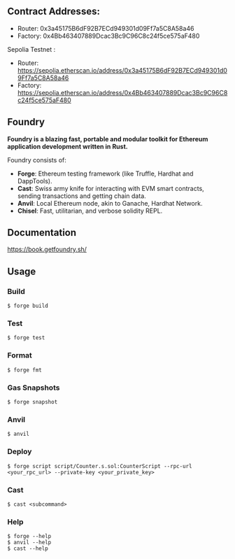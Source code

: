 ## Contract Addresses:
- Router: 0x3a45175B6dF92B7ECd949301d09Ff7a5C8A58a46
- Factory: 0x4Bb463407889Dcac3Bc9C96C8c24f5ce575aF480

Sepolia Testnet :
- Router: https://sepolia.etherscan.io/address/0x3a45175B6dF92B7ECd949301d09Ff7a5C8A58a46
- Factory: https://sepolia.etherscan.io/address/0x4Bb463407889Dcac3Bc9C96C8c24f5ce575aF480


## Foundry

**Foundry is a blazing fast, portable and modular toolkit for Ethereum application development written in Rust.**

Foundry consists of:

-   **Forge**: Ethereum testing framework (like Truffle, Hardhat and DappTools).
-   **Cast**: Swiss army knife for interacting with EVM smart contracts, sending transactions and getting chain data.
-   **Anvil**: Local Ethereum node, akin to Ganache, Hardhat Network.
-   **Chisel**: Fast, utilitarian, and verbose solidity REPL.

## Documentation

https://book.getfoundry.sh/

## Usage

### Build

```shell
$ forge build
```

### Test

```shell
$ forge test
```

### Format

```shell
$ forge fmt
```

### Gas Snapshots

```shell
$ forge snapshot
```

### Anvil

```shell
$ anvil
```

### Deploy

```shell
$ forge script script/Counter.s.sol:CounterScript --rpc-url <your_rpc_url> --private-key <your_private_key>
```

### Cast

```shell
$ cast <subcommand>
```

### Help

```shell
$ forge --help
$ anvil --help
$ cast --help
```


